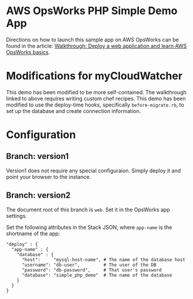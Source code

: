 # AWS OpsWorks PHP Simple Demo App

Directions on how to launch this sample app on AWS OpsWorks can be found in the article: [Walkthrough: Deploy a web
application and learn AWS OpsWorks basics](http://docs.aws.amazon.com/opsworks/latest/userguide/gettingstarted.walkthrough.phpapp.html).

# Modifications for myCloudWatcher

This demo has been modified to be more self-contained. The walkthrough linked to above requires writing custom
chef recipes. This demo has been modified to use the deploy-time hooks, specifically `before-migrate.rb`,
to set up the database and create connection information.

# Configuration

## Branch: version1

Version1 does not require any special configuraion. Simply deploy it and point your browser to the instance.

## Branch: version2

The document root of this branch is `web`. Set it in the OpsWorks app settings.

Set the following attributes in the Stack JSON, where `app-name` is the shortname
of the app:

    "deploy" : {
      "app-name" : {
        "database" : {
          "host":     "mysql-host-name", # The name of the database host
          "username": "db-user",         # The user of the DB
          "password": "db-password",     # That user's password
          "database": "simple_php_demo"  # The name of the database
        }
      }
    }
